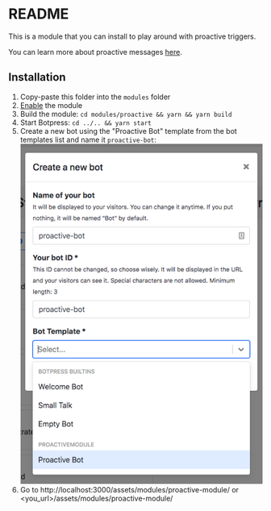 # README

This is a module that you can install to play around with proactive triggers.

You can learn more about proactive messages [here](https://botpress.io/docs/tutorials/proactive/).

## Installation

1. Copy-paste this folder into the `modules` folder
1. [Enable](https://botpress.io/docs/main/module/#enabling-or-disabling-modules) the module
1. Build the module: `cd modules/proactive && yarn && yarn build`
1. Start Botpress: `cd ../.. && yarn start`
1. Create a new bot using the "Proactive Bot" template from the bot templates list and name it `proactive-bot`:
   ![Create Bot](assets/images/create-proactive-bot.png)
1. Go to http://localhost:3000/assets/modules/proactive-module/ or <you_url>/assets/modules/proactive-module/
